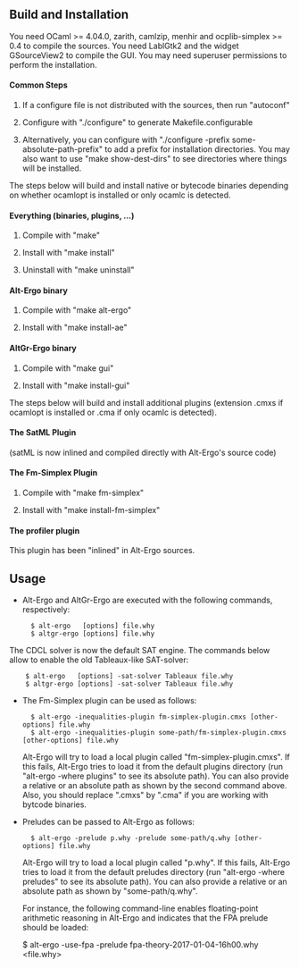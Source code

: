 ## Build and Installation

  You need OCaml >= 4.04.0, zarith, camlzip, menhir and ocplib-simplex >= 0.4
  to compile the sources. You need LablGtk2 and the widget
  GSourceView2 to compile the GUI. You may need superuser permissions
  to perform the installation.

#### Common Steps

  1. If a configure file is not distributed with the sources, then
  run "autoconf"

  2. Configure with "./configure" to generate Makefile.configurable

  3. Alternatively, you can configure with "./configure -prefix
  some-absolute-path-prefix" to add a prefix for installation
  directories. You may also want to use "make show-dest-dirs" to see
  directories where things will be installed.

The steps below will build and install native or bytecode binaries
depending on whether ocamlopt is installed or only ocamlc is detected.

#### Everything (binaries, plugins, ...)

  1. Compile with "make"

  2. Install with "make install"
 
  3. Uninstall with "make uninstall"

#### Alt-Ergo binary

  1. Compile with "make alt-ergo"

  2. Install with "make install-ae"
 
#### AltGr-Ergo binary

  1. Compile with "make gui"
  
  2. Install with "make install-gui"


The steps below will build and install additional plugins (extension
.cmxs if ocamlopt is installed or .cma if only ocamlc is detected).

#### The SatML Plugin

  (satML is now inlined and compiled directly with Alt-Ergo's source code)

#### The Fm-Simplex Plugin

  1. Compile with "make fm-simplex"

  2. Install with "make install-fm-simplex"

#### The profiler plugin

This plugin has been "inlined" in Alt-Ergo sources.

## Usage

- Alt-Ergo and AltGr-Ergo are executed with the following commands,
  respectively:

        $ alt-ergo   [options] file.why
        $ altgr-ergo [options] file.why

The CDCL solver is now the default SAT engine. The commands below
allow to enable the old Tableaux-like SAT-solver:

        $ alt-ergo   [options] -sat-solver Tableaux file.why
        $ altgr-ergo [options] -sat-solver Tableaux file.why

- The Fm-Simplex plugin can be used as follows:

        $ alt-ergo -inequalities-plugin fm-simplex-plugin.cmxs [other-options] file.why
        $ alt-ergo -inequalities-plugin some-path/fm-simplex-plugin.cmxs [other-options] file.why

   Alt-Ergo will try to load a local plugin called
   "fm-simplex-plugin.cmxs". If this fails, Alt-Ergo tries to load it
   from the default plugins directory (run "alt-ergo -where plugins"
   to see its absolute path). You can also provide a relative or an
   absolute path as shown by the second command above. Also, you
   should replace ".cmxs" by ".cma" if you are working with bytcode
   binaries.

- Preludes can be passed to Alt-Ergo as follows:

        $ alt-ergo -prelude p.why -prelude some-path/q.why [other-options] file.why

   Alt-Ergo will try to load a local plugin called "p.why". If this
   fails, Alt-Ergo tries to load it from the default preludes
   directory (run "alt-ergo -where preludes" to see its absolute
   path). You can also provide a relative or an absolute path as shown
   by "some-path/q.why".

   For instance, the following command-line enables floating-point
   arithmetic reasoning in Alt-Ergo and indicates that the FPA prelude
   should be loaded:

   $ alt-ergo -use-fpa -prelude fpa-theory-2017-01-04-16h00.why <file.why>
